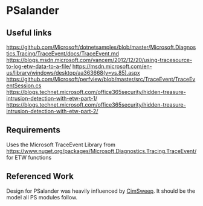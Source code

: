 # PSalander

## Useful links
https://github.com/Microsoft/dotnetsamples/blob/master/Microsoft.Diagnostics.Tracing/TraceEvent/docs/TraceEvent.md
https://blogs.msdn.microsoft.com/vancem/2012/12/20/using-tracesource-to-log-etw-data-to-a-file/
https://msdn.microsoft.com/en-us/library/windows/desktop/aa363668(v=vs.85).aspx
https://github.com/Microsoft/perfview/blob/master/src/TraceEvent/TraceEventSession.cs
https://blogs.technet.microsoft.com/office365security/hidden-treasure-intrusion-detection-with-etw-part-1/
https://blogs.technet.microsoft.com/office365security/hidden-treasure-intrusion-detection-with-etw-part-2/

## Requirements
Uses the Microsoft TraceEvent Library from https://www.nuget.org/packages/Microsoft.Diagnostics.Tracing.TraceEvent/ for ETW functions


## Referenced Work

Design for PSalander was heavily influenced by [CimSweep](https://github.com/PowerShellMafia/CimSweep). It should be the model all PS modules follow. 
